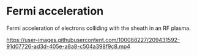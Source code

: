 # Fermi acceleration

Fermi acceleration of electrons colliding with the sheath in an RF plasma.



https://user-images.githubusercontent.com/100088227/209431592-91d07726-ad3d-405e-a8a8-c504a398f9c8.mp4

